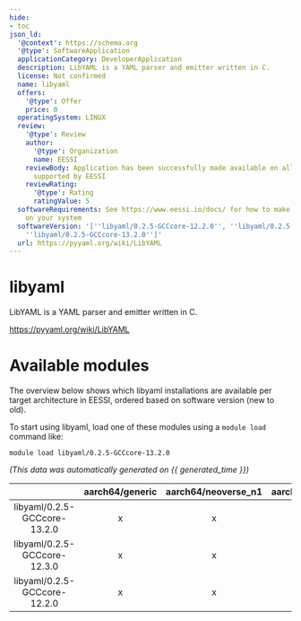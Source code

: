 ```yaml
---
hide:
- toc
json_ld:
  '@context': https://schema.org
  '@type': SoftwareApplication
  applicationCategory: DeveloperApplication
  description: LibYAML is a YAML parser and emitter written in C.
  license: Not confirmed
  name: libyaml
  offers:
    '@type': Offer
    price: 0
  operatingSystem: LINUX
  review:
    '@type': Review
    author:
      '@type': Organization
      name: EESSI
    reviewBody: Application has been successfully made available on all architectures
      supported by EESSI
    reviewRating:
      '@type': Rating
      ratingValue: 5
  softwareRequirements: See https://www.eessi.io/docs/ for how to make EESSI available
    on your system
  softwareVersion: '[''libyaml/0.2.5-GCCcore-12.2.0'', ''libyaml/0.2.5-GCCcore-12.3.0'',
    ''libyaml/0.2.5-GCCcore-13.2.0'']'
  url: https://pyyaml.org/wiki/LibYAML
---
```


libyaml
=======


LibYAML is a YAML parser and emitter written in C.

https://pyyaml.org/wiki/LibYAML
# Available modules


The overview below shows which libyaml installations are available per target architecture in EESSI, ordered based on software version (new to old).

To start using libyaml, load one of these modules using a `module load` command like:

```shell
module load libyaml/0.2.5-GCCcore-13.2.0
```

*(This data was automatically generated on {{ generated_time }})*  

| |aarch64/generic|aarch64/neoverse_n1|aarch64/neoverse_v1|x86_64/generic|x86_64/amd/zen2|x86_64/amd/zen3|x86_64/amd/zen4|x86_64/intel/haswell|x86_64/intel/sapphirerapids|x86_64/intel/skylake_avx512|aarch64/nvidia/grace|
| :---: | :---: | :---: | :---: | :---: | :---: | :---: | :---: | :---: | :---: | :---: | :---: |
|libyaml/0.2.5-GCCcore-13.2.0|x|x|x|x|x|x|x|x|x|x|x|
|libyaml/0.2.5-GCCcore-12.3.0|x|x|x|x|x|x|x|x|x|x|x|
|libyaml/0.2.5-GCCcore-12.2.0|x|x|x|x|x|x|x|x|x|x|x|

